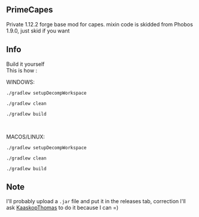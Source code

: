 ## PrimeCapes

Private 1.12.2 forge base mod for capes. mixin code is skidded from Phobos 1.9.0, just skid if you want


## Info

Build it yourself
<br>
This is how : 

WINDOWS:
<br>
```
./gradlew setupDecompWorkspace
```
```
./gradlew clean
```
```
./gradlew build
```
<br>

MACOS/LINUX:
<br>

```
./gradlew setupDecompWorkspace
```
```
./gradlew clean
```

```
./gradlew build
```

## Note
I'll probably upload a `.jar` file and put it in the releases tab, correction I'll ask [KaaskopThomas](https://github.com/CheeseHeadThomas) to do it because I can =)


